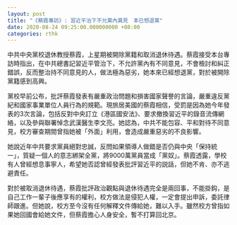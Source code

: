 ```yaml
---
layout: post
title: "《蔡霞專訪》: 習近平治下不允黨內異見　本已想退黨"
date: 2020-08-24 09:25:00.000000000 +08:00
categories: rthk
---
```


中共中央黨校退休教授蔡霞，上星期被開除黨籍和取消退休待遇。蔡霞接受本台專訪時指出，在中共總書記習近平管治下，不允許黨內有不同意見，不會檢討和糾正錯誤，反而整治持不同意見的人，做法極為惡劣，她本來已經想退黨，對於被開除黨籍感到高興。

黨校早前公布，批評蔡霞發表有嚴重政治問題和損害國家聲譽的言論，嚴重違反黨紀和國家事業單位人員行為的規範。現旅居美國的蔡霞相信，受罰是因為她今年發表的3次言論，包括反對中央訂立《港區國安法》、要求撤換習近平的錄音流傳網絡，以及參與聯署悼念武漢醫生李文亮。她認為，中共不能包容、平和對待不同意見，校方審查期間曾指她被「外面」利用，會造成嚴重惡劣的不良影響。

她說近年中共要求黨員絕對忠誠，反問如果領導人做錯是否仍與中央「保持統一」，質疑一個人的意志綁架全黨，將9000萬黨員當成「黨奴」。蔡霞透露，學校有人曾經想息事寧人，希望她否認曾經發表批評習近平的説話，但她不肯、亦不逃避責任。

對於被取消退休待遇，蔡霞批評政治觀點與退休待遇完全是兩回事，不能掛鈎，是自己工作一輩子後應享有的權利，校方做法是侵犯人權，一定會提出申訴，委託律師跟進。但她說，校方至今沒有任何解釋文件傳給她，難以入手。雖然校方曾指如果她回國會給她文件，但蔡霞擔心人身安全，暫不打算回北京。
